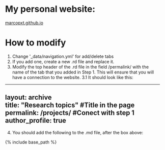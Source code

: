# My personal website:

[marcopxt.github.io](https://marcopxt.github.io/)


# How to modify

1. Change '_data/navigation.yml' for add/delete tabs
2. If you add one, create a new .rd file and replace it.
3. Modify the top header of the .rd file in the field /permalink/ with the name of the tab that you added in Step 1. This will ensure that you will have a connection to the website.
3.1 It should look like this:  

---
layout: archive  
title: "Research topics"   #Title in the page
permalink: /projects/  #Conect with step 1
author_profile: true  
---  

4. You should add the following to the .md file, after the box above:

{% include base_path %}
